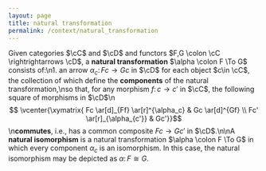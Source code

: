 ```yaml
---
layout: page
title: natural transformation
permalink: /context/natural_transformation
---
```

Given categories $\cC$ and $\cD$ and functors $F,G \colon \cC \rightrightarrows \cD$, a **natural transformation** $\alpha \colon F \To G$ consists of:\n1. an arrow $\alpha_c \colon Fc \to Gc$ in $\cD$ for each object $c\in \cC$, the collection of which define the **components** of the natural transformation,\nso that, for any morphism $f \colon c \to c'$ in $\cC$, the following square of morphisms in $\cD$\n$$ \vcenter{\xymatrix{ Fc \ar[d]_{Ff} \ar[r]^{\alpha_c} & Gc \ar[d]^{Gf} \\ Fc' \ar[r]_{\alpha_{c'}} & Gc'}}$$\n**commutes**, i.e., has a common composite $Fc \to Gc'$ in $\cD$.\n\nA **natural isomorphism** is a natural transformation $\alpha \colon F \To G$ in which every component $\alpha_c$ is an isomorphism. In this case, the natural isomorphism may be depicted as $\alpha \colon F \cong G$.

